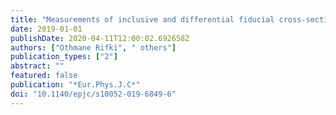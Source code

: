 ```yaml
---
title: "Measurements of inclusive and differential fiducial cross-sections of $tbartγ $ production in leptonic final states at $sqrts=13~ text TeV$ in ATLAS"
date: 2019-01-01
publishDate: 2020-04-11T12:00:02.692658Z
authors: ["Othmane Rifki", " others"]
publication_types: ["2"]
abstract: ""
featured: false
publication: "*Eur.Phys.J.C*"
doi: "10.1140/epjc/s10052-019-6849-6"
---
```


